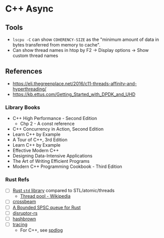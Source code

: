 # C++ Async

## Tools

* `lscpu -C` can show `COHERENCY-SIZE` as the "minimum amount of data in bytes transferred from memory to cache".
* Can show thread names in htop by F2 → Display options → Show custom thread names

## References

* https://eli.thegreenplace.net/2016/c11-threads-affinity-and-hyperthreading/
* https://kb.ettus.com/Getting_Started_with_DPDK_and_UHD

### Library Books

* C++ High Performance - Second Edition
  - Chp 2 - A const reference
* C++ Concurrency in Action, Second Edition
* Learn C++ by Example
* A Tour of C++, 3rd Edition
* Learn C++ by Example
* Effective Modern C++
* Designing Data-Intensive Applications
* The Art of Writing Efficient Programs
* Modern C++ Programming Cookbook - Third Edition

### Rust Refs

- [ ] [Rust `std` library](https://doc.rust-lang.org/std/index.html) compared to STL/atomic/threads
  + [Thread pool - Wikipedia](https://en.wikipedia.org/wiki/Thread_pool)
- [ ] [crossbeam](https://github.com/crossbeam-rs/crossbeam)
- [ ] [A Bounded SPSC queue for Rust](https://github.com/polyfractal/bounded-spsc-queue)
- [ ] [disruptor-rs](https://github.com/nicholassm/disruptor-rs)
- [ ] [hashbrown](https://docs.rs/hashbrown/latest/hashbrown/)
- [ ] [tracing](https://docs.rs/tracing/latest/tracing/)
  + For C++, see [spdlog](https://github.com/gabime/spdlog)
